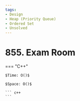 ```yaml
---
tags:
- Design
- Heap (Priority Queue)
- Ordered Set
- Unsolved
---
```



# 855. Exam Room

=== "C++"

    $Time: O()$

    $Space: O()$

    ``` c++
    ```